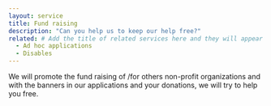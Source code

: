 ```yaml
---
layout: service
title: Fund raising
description: "Can you help us to keep our help free?"
related: # Add the title of related services here and they will appear at the bottom of the page
  - Ad hoc applications
  - Disables
---
```

We will promote the fund raising of /for others non-profit organizations and with the banners in our applications and your donations, we will try to help you free.

